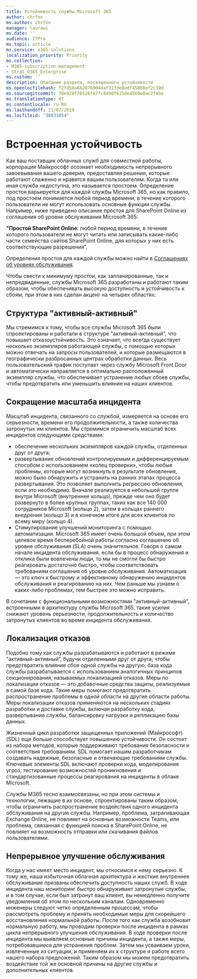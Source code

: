 ```yaml
---
title: Устойчивость службы Microsoft 365
author: chrfox
ms.author: chrfox
manager: laurawi
ms.date: ''
audience: ITPro
ms.topic: article
ms.service: o365-solutions
localization_priority: Priority
ms.collection:
- M365-subscription-management
- Strat_O365_Enterprise
ms.custom: ''
description: Описание раздела, посвященного устойчивости
ms.openlocfilehash: f2fd50a662076904daf3133e0edf45808ef2c39d
ms.sourcegitcommit: 70e920f76526f47fc849df615de4569e0ac2f4be
ms.translationtype: HT
ms.contentlocale: ru-RU
ms.lasthandoff: 11/07/2019
ms.locfileid: "38031054"
---
```

# <a name="built-in-resiliency"></a>Встроенная устойчивость

Как ваш поставщик облачных служб для совместной работы, корпорация Майкрософт осознает необходимость непрерывного завоевывания вашего доверия, предоставляя решения, которые работают слаженно и нравятся вашим пользователям. Когда та или иная служба недоступна, это называется простоем. Определение простоя варьируется для каждой службы Microsoft 365, но как правило, под простоем понимается любой период времени, в течение которого пользователи не могут использовать основные функции службы. Например, ниже приведено описание простоя для SharePoint Online из соглашения об уровне обслуживания Microsoft 365:

**"Простой SharePoint Online**: любой период времени, в течение которого пользователи не могут читать или записывать какие-либо части семейства сайтов SharePoint Online, для которых у них есть соответствующие разрешения”.

Определения простоя для каждой службы можно найти в [Соглашениях об уровнях обслуживания](https://www.microsoftvolumelicensing.com/DocumentSearch.aspx?Mode=3&DocumentTypeId=37).

Чтобы свести к минимуму простои, как запланированные, так и непредвиденные, службы Microsoft 365 разработаны и работают таким образом, чтобы обеспечивать высокую доступность и устойчивость к сбоям, при этом в них сделан акцент на четырех областях:

## <a name="activeactive-design"></a>Структура "активный-активный" 

Мы стремимся к тому, чтобы все службы Microsoft 365 были спроектированы и работали в структуре "активный-активный", что повышает отказоустойчивость. Это означает, что всегда существует несколько экземпляров работающей службы, с помощью которых можно отвечать на запросы пользователей, и которые размещаются в географически разбросанных центрах обработки данных. Весь пользовательский трафик поступает через службу Microsoft Front Door и автоматически направляется в оптимально расположенный экземпляр службы, что обеспечивает устранение любых сбоев службы, чтобы предотвратить или уменьшить влияние на наших клиентов.

## <a name="reduce-incident-scope"></a>Сокращение масштаба инцидента

Масштаб инцидента, связанного со службой, измеряется на основе его серьезности, времени его продолжительности, а также количества затронутых им клиентов. Мы стремимся ограничить масштаб всех инцидентов следующими средствами:

- обеспечение нескольких экземпляров каждой службы, отделенных друг от друга;
- развертывание обновлений контролируемым и дифференцируемым способом с использованием «колец проверки», чтобы любые проблемы, которые могут возникнуть в результате обновления, можно было обнаружить и устранить на ранних этапах процесса развертывания. Это позволяет выполнить регрессию обновления, если это необходимо. Вначале реализуется в небольшой группе внутри Microsoft (внутреннее кольцо), прежде чем оно будет развернуто в более крупных группах, таких как все 140 000 сотрудников Microsoft (кольцо 2), затем в кольцах раннего внедрения (кольцо 3) и в конечном итоге для всех клиентов по всему миру (кольцо 4).
- Стимулирование улучшений мониторинга с помощью автоматизации. Microsoft 365 имеет очень большой объем, при этом целевое время бесперебойной работы согласно соглашению об уровне обслуживания (SLA) очень значительное. Говоря о самом начале инцидента обслуживания, если бы в процесс обнаружения и отклика были вовлечены люди, то мы не смогли бы быстро реагировать достаточно быстро, чтобы соответствовать требованиям соглашения об уровне обслуживания. Автоматизация — это ключ к быстрому и эффективному обнаружению инцидентов обслуживания и реагированию на них. Чем раньше мы узнаем о каких-либо проблемах, тем быстрее это можно исправить.

В сочетании с функциональными возможностями "активный-активный", встроенными в архитектуру службы Microsoft 365, такие усилия снижают уровень серьезности, продолжительность и количество затронутых клиентов во время инцидента обслуживания.  

## <a name="fault-isolation"></a>Локализация отказов

Подобно тому как службы разрабатываются и работают в режиме “активный-активный”, будучи отделенными друг от друга, чтобы предотвратить влияние сбоя одной службы на другую, база кода службы разрабатывается с использованием аналогичных принципов секционирования, называемых локализацией отказов. Меры по локализации отказов — это добавочные средства защиты, реализуемые в самой базе кода. Такие меры помогают предотвратить распространение проблемы в одной области на другие области работы.
Меры локализации отказов применяются на нескольких стадиях разработки и доставке службы, включая разработку кода, развертывание службы, балансировку нагрузки и репликацию базы данных.

Жизненный цикл разработки защищенных приложений (Майкрософт) (SDL) еще больше способствует повышению устойчивости. Он состоит из набора методов, которые поддерживают требования безопасности и соответствия требованиям. SDL помогает нашим разработчикам создавать надежные, безопасные и отвечающие требованиям службы. Ключевые элементы SDL включают проверки кода, моделирование угроз, тестирование возможностей проникновения и стандартизованные процессы реагирования на инциденты в облаке Microsoft.

Службы M365 тесно взаимосвязаны, но при этом системы и технологии, лежащие в их основе, спроектированы таким образом, чтобы ограничить распространение воздействия одного инцидента обслуживания на другие службы. Например, проблема, затрагивающая Exchange Online, не повлияет на основные возможности Teams, или проблема, связанная с функцией поиска в SharePoint Online, не повлияет на возможность отправки или скачивания файлов пользователями.

## <a name="continuous-service-improvement"></a>Непрерывное улучшение обслуживания

Когда у нас имеет место инцидент, мы относимся к нему серьезно. К тому же, наша избыточная облачная архитектура и жесткие внутреннее обслуживание призваны обеспечить доступность наших служб. В ходе инцидента наш мониторинг быстро обнаруживает затронутые службы, и в том случае, если был затронут ваш клиент, вы немедленно получите уведомления об этом по нескольким каналам. Одновременно инженеры следуют четко определенным процессам, чтобы рассмотреть проблему и принять необходимые меры для скорейшего восстановления нормальной работы. После того как служба возобновит нормальную работу, мы проводим проверки после инцидента в рамках цикла непрерывного улучшения обслуживания. В ходе проверки после инцидента мы выявляем основные причины инцидента, а также меры, потребовавшиеся для устранения проблем. Затем мы усваиваем уроки, извлеченные из ситуации, и применяем их к структуре и работе всего нашего набора предложений. Таким образом мы можем предотвратить воздействие той же основной причины на другие службы и дополнительных клиентов.
